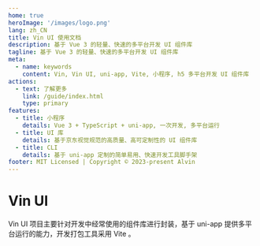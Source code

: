 ```yaml
---
home: true
heroImage: '/images/logo.png'
lang: zh_CN
title: Vin UI 使用文档
description: 基于 Vue 3 的轻量、快速的多平台开发 UI 组件库
tagline: 基于 Vue 3 的轻量、快速的多平台开发 UI 组件库
meta:
  - name: keywords
    content: Vin, Vin UI, uni-app, Vite, 小程序, h5 多平台开发 UI 组件库
actions:
  - text: 了解更多
    link: /guide/index.html
    type: primary
features:
  - title: 小程序
    details: Vue 3 + TypeScript + uni-app, 一次开发, 多平台运行
  - title: UI 库
    details: 基于京东视觉规范的高质量、高可定制性的 UI 组件库
  - title: CLI
    details: 基于 uni-app 定制的简单易用、快速开发工具脚手架
footer: MIT Licensed | Copyright © 2023-present Alvin
---
```


# Vin UI

Vin UI 项目主要针对开发中经常使用的组件库进行封装，基于 uni-app 提供多平台运行的能力，开发打包工具采用 Vite 。
